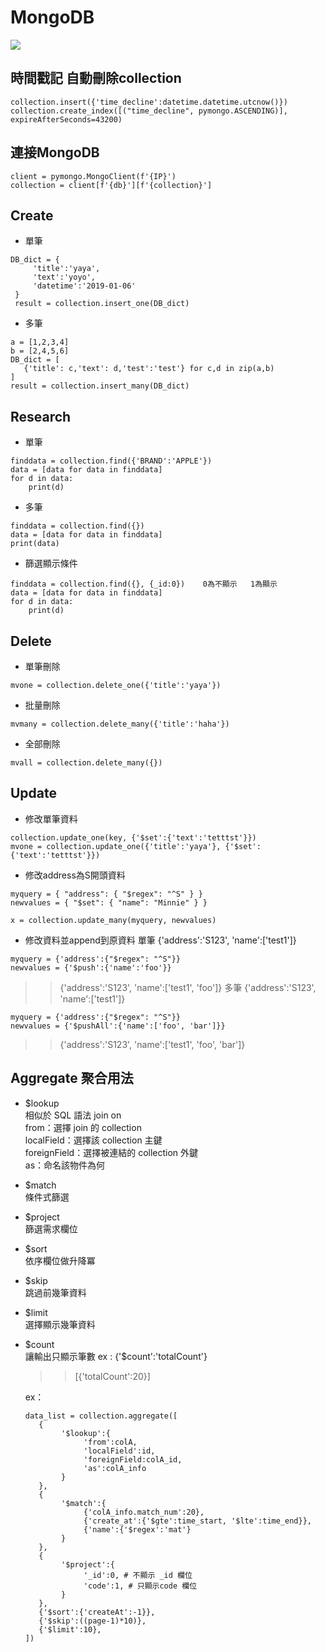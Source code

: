 # MongoDB
<img  src="https://upload.wikimedia.org/wikipedia/commons/thumb/0/00/Mongodb.png/1200px-Mongodb.png"></img>
## 時間戳記  自動刪除collection  
```
collection.insert({'time_decline':datetime.datetime.utcnow()})  
collection.create_index([("time_decline", pymongo.ASCENDING)], expireAfterSeconds=43200)   
```
## 連接MongoDB   
```
client = pymongo.MongoClient(f'{IP}')  
collection = client[f'{db}'][f'{collection}']  
```
## Create
- 單筆
```
DB_dict = {
     'title':'yaya',
     'text':'yoyo',
     'datetime':'2019-01-06'
 }
 result = collection.insert_one(DB_dict)
```
- 多筆
```
a = [1,2,3,4]
b = [2,4,5,6]
DB_dict = [
   {'title': c,'text': d,'test':'test'} for c,d in zip(a,b)
]
result = collection.insert_many(DB_dict)
```
## Research
- 單筆
```
finddata = collection.find({'BRAND':'APPLE'})
data = [data for data in finddata]
for d in data:
    print(d)
```
- 多筆
```
finddata = collection.find({})
data = [data for data in finddata]
print(data)
```
- 篩選顯示條件
```
finddata = collection.find({}, {_id:0})    0為不顯示   1為顯示
data = [data for data in finddata]
for d in data:
    print(d)
```
## Delete
- 單筆刪除
```
mvone = collection.delete_one({'title':'yaya'})
```
- 批量刪除
```
mvmany = collection.delete_many({'title':'haha'})
```
- 全部刪除
```
mvall = collection.delete_many({})
```
## Update
- 修改單筆資料
```
collection.update_one(key, {'$set':{'text':'tetttst'}})
mvone = collection.update_one({'title':'yaya'}, {'$set':{'text':'tetttst'}})
```
- 修改address為S開頭資料
```
myquery = { "address": { "$regex": "^S" } }
newvalues = { "$set": { "name": "Minnie" } }

x = collection.update_many(myquery, newvalues)
```
- 修改資料並append到原資料
單筆
{'address':'S123', 'name':['test1']}
```
myquery = {'address':{"$regex": "^S"}}
newvalues = {'$push':{'name':'foo'}}
```
>> {'address':'S123', 'name':['test1', 'foo']}
多筆
{'address':'S123', 'name':['test1']}
```
myquery = {'address':{"$regex": "^S"}}
newvalues = {'$pushAll':{'name':['foo', 'bar']}}
```
>> {'address':'S123', 'name':['test1', 'foo', 'bar']}
## Aggregate 聚合用法
- $lookup  
  相似於 SQL 語法 join on  
  from：選擇 join 的 collection  
  localField：選擇該 collection 主鍵  
  foreignField：選擇被連結的 collection 外鍵  
  as：命名該物件為何  
- $match  
  條件式篩選  
- $project  
  篩選需求欄位
- $sort  
  依序欄位做升降冪
- $skip  
  跳過前幾筆資料
- $limit  
  選擇顯示幾筆資料
- $count  
  讓輸出只顯示筆數 ex : {'$count':'totalCount'}
  >> [{'totalCount':20}]

  ex：
  ```
  data_list = collection.aggregate([
     {
          '$lookup':{
               'from':colA,
               'localField':id,
               'foreignField:colA_id,
               'as':colA_info
          }
     },
     {
          '$match':{
               {'colA_info.match_num':20},
               {'create_at':{'$gte':time_start, '$lte':time_end}},
               {'name':{'$regex':'mat'}
          }
     },
     {
          '$project':{
               '_id':0, # 不顯示 _id 欄位
               'code':1, # 只顯示code 欄位
          }
     },
     {'$sort':{'createAt':-1}},
     {'$skip':((page-1)*10)},
     {'$limit':10},
  ])
  ```
